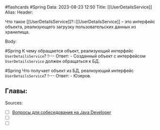 #flashcards #Spring 
Data: 2023-08-23 12:50
Title: [[UserDetailsService]]
Alias:
Header:

Что такое [[UserDetailsService]]?::[[UserDetailsService]] – это интерфейс объекта, реализующего загрузку пользовательских данных из хранилища.
<!--SR:!2023-11-03,10,290-->



Body:



#Spring 
К чему обращается объект, реализующий интерфейс `UserDetailsService`?
!---
Ответ:
	- Созданный объект с интерфейсом `UserDetailsService` должен обращаться к БД.
<!--SR:!2023-11-04,10,350-->


#Spring 
Что получает объект из БД, реализующий интерфейс `UserDetailsService`?
!---
Ответ:
	- Юзеров.
<!--SR:!2023-11-03,10,370-->




Главы:
-


Sources:
- [ ] [Вопросы для собеседования на Java Developer](https://github.com/enhorse/java-interview/blob/master/README.md#%D0%9E%D0%9E%D0%9F)
- [ ] []()
- [ ] []()

